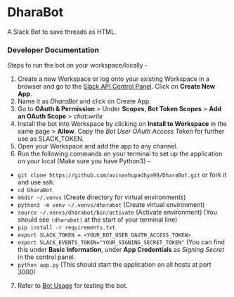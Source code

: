 # DharaBot

A Slack Bot to save threads as HTML.

### Developer Documentation

Steps to run the bot on your workspace/locally -

1. Create a new Workspace or log onto your existing Workspace in a browser and go to the [Slack API Control Panel](https://api.slack.com/apps). Click on **Create New App**.
2. Name it as *DharaBot* and click on Create App.
3. Go to **OAuth & Permission** > Under **Scopes**, **Bot Token Scopes** > **Add an OAuth Scope** > *chat:write*
4. Install the bot into Workspace by clicking on **Install to Workspace** in the same page > **Allow**. Copy the *Bot User OAuth Access Token* for further use as SLACK_TOKEN.
5. Open your Workspace and add the app to any channel.
6. Run the following commands on your terminal to set up the application on your local (Make sure you have Python3) - 
- `git clone https://github.com/avinashupadhya99/DharaBot.git` or fork it and use ssh.
- `cd DharaBot`
- `mkdir ~/.venvs` (Create directory for virtual environments)
- `python3 -m venv ~/.venvs/dharabot` (Create virtual environment)
- `source ~/.venvs/dharabot/bin/activate` (Activate environment) (You should see `(dharabot)` at the start of your terminal line)
- `pip install -r requirements.txt`
- `export SLACK_TOKEN = <YOUR_BOT_USER_OAUTH_ACCESS_TOKEN>`
- `export SLACK_EVENTS_TOKEN="YOUR_SIGNING_SECRET_TOKEN"` (You can find this under **Basic Information**, under **App Credentials** as *Signing Secret* in the control panel.
- `python app.py` (This should start the application on all hosts at port 3000)
7. Refer to [Bot Usage]() for testing the bot.
